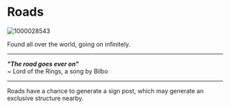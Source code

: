 # Roads

![1000028543](https://github.com/1D10T1C-STUD10S/more-to-explore/assets/112738649/1fa3e7f1-1873-4338-b0ad-0115ca037443)


Found all over the world, going on infinitely.

---

**<em>"The road goes ever on"</em>**\
~ Lord of the Rings, a song by Bilbo

---

Roads have a chance to generate a sign post, which may generate an exclusive structure nearby.

